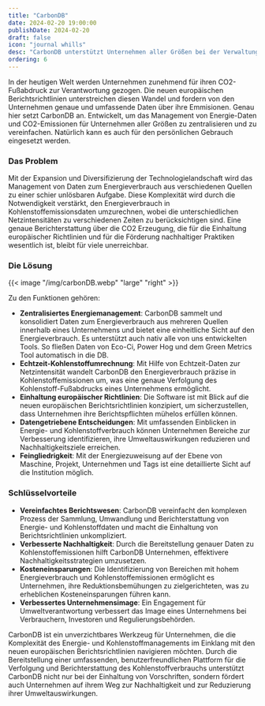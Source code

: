```yaml
---
title: "CarbonDB"
date: 2024-02-20 19:00:00
publishDate: 2024-02-20
draft: false
icon: "journal whills"
desc: "CarbonDB unterstützt Unternehmen aller Größen bei der Verwaltung von Energie-Daten und CO2-Emissionen, vereinfacht die Einhaltung neuer EU-Richtlinien und fördert nachhaltige Praktiken. Eine zentrale Plattform für präzise CO2-Berichterstattung und effektive Reduktionsstrategien."
ordering: 6
---
```


In der heutigen Welt werden Unternehmen zunehmend für ihren CO2-Fußabdruck zur Verantwortung gezogen. Die neuen europäischen Berichtsrichtlinien unterstreichen diesen Wandel und fordern von den Unternehmen genaue und umfassende Daten über ihre Emmisionen. Genau hier setzt CarbonDB an. Entwickelt, um das Management von Energie-Daten und CO2-Emissionen für Unternehmen aller Größen zu zentralisieren und zu vereinfachen. Natürlich kann es auch für den persönlichen Gebrauch eingesetzt werden.

### Das Problem

Mit der Expansion und Diversifizierung der Technologielandschaft wird das Management von Daten zum Energieverbrauch aus verschiedenen Quellen zu einer schier unlösbaren Aufgabe. Diese Komplexität wird durch die Notwendigkeit verstärkt, den Energieverbrauch in Kohlenstoffemissionsdaten umzurechnen, wobei die unterschiedlichen Netzintensitäten zu verschiedenen Zeiten zu berücksichtigen sind. Eine genaue Berichterstattung über die CO2 Erzeugung, die für die Einhaltung europäischer Richtlinien und für die Förderung nachhaltiger Praktiken wesentlich ist, bleibt für viele unerreichbar.

### Die Lösung

{{< image "/img/carbonDB.webp" "large" "right" >}}

Zu den Funktionen gehören:

- **Zentralisiertes Energiemanagement**: CarbonDB sammelt und konsolidiert Daten zum Energieverbrauch aus mehreren Quellen innerhalb eines Unternehmens und bietet eine einheitliche Sicht auf den Energieverbrauch. Es unterstützt auch nativ alle von uns entwickelten Tools. So fließen Daten von Eco-Ci, Power Hog und dem Green Metrics Tool automatisch in die DB.
- **Echtzeit-Kohlenstoffumrechnung**: Mit Hilfe von Echtzeit-Daten zur Netzintensität wandelt CarbonDB den Energieverbrauch präzise in Kohlenstoffemissionen um, was eine genaue Verfolgung des Kohlenstoff-Fußabdrucks eines Unternehmens ermöglicht.
- **Einhaltung europäischer Richtlinien**: Die Software ist mit Blick auf die neuen europäischen Berichtsrichtlinien konzipiert, um sicherzustellen, dass Unternehmen ihre Berichtspflichten mühelos erfüllen können.
- **Datengetriebene Entscheidungen**: Mit umfassenden Einblicken in Energie- und Kohlenstoffverbrauch können Unternehmen Bereiche zur Verbesserung identifizieren, ihre Umweltauswirkungen reduzieren und Nachhaltigkeitsziele erreichen.
- **Feingliedrigkeit**: Mit der Energiezuweisung auf der Ebene von Maschine, Projekt, Unternehmen und Tags ist eine detaillierte Sicht auf die Institution möglich.

### Schlüsselvorteile

- **Vereinfachtes Berichtswesen**: CarbonDB vereinfacht den komplexen Prozess der Sammlung, Umwandlung und Berichterstattung von Energie- und Kohlenstoffdaten und macht die Einhaltung von Berichtsrichtlinien unkompliziert.
- **Verbesserte Nachhaltigkeit**: Durch die Bereitstellung genauer Daten zu Kohlenstoffemissionen hilft CarbonDB Unternehmen, effektivere Nachhaltigkeitsstrategien umzusetzen.
- **Kosteneinsparungen**: Die Identifizierung von Bereichen mit hohem Energieverbrauch und Kohlenstoffemissionen ermöglicht es Unternehmen, ihre Reduktionsbemühungen zu zielgerichteten, was zu erheblichen Kosteneinsparungen führen kann.
- **Verbessertes Unternehmensimage**: Ein Engagement für Umweltverantwortung verbessert das Image eines Unternehmens bei Verbrauchern, Investoren und Regulierungsbehörden.

CarbonDB ist ein unverzichtbares Werkzeug für Unternehmen, die die Komplexität des Energie- und Kohlenstoffmanagements im Einklang mit den neuen europäischen Berichtsrichtlinien navigieren möchten. Durch die Bereitstellung einer umfassenden, benutzerfreundlichen Plattform für die Verfolgung und Berichterstattung des Kohlenstoffverbrauchs unterstützt CarbonDB nicht nur bei der Einhaltung von Vorschriften, sondern fördert auch Unternehmen auf ihrem Weg zur Nachhaltigkeit und zur Reduzierung ihrer Umweltauswirkungen.

<div class="clear"></div>
